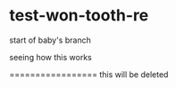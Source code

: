 test-won-tooth-re
=================

start of baby's branch

seeing how this works


=================
this will be deleted
